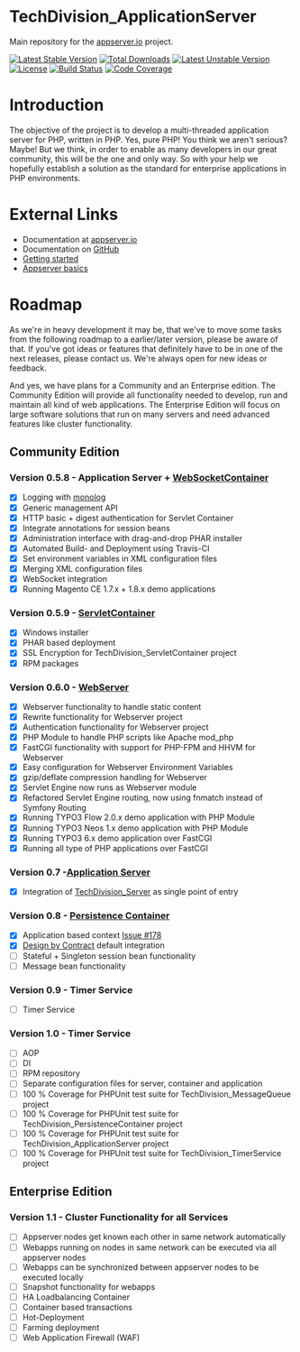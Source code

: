 # TechDivision_ApplicationServer

Main repository for the [appserver.io](http://www.appserver.io/) project.

[![Latest Stable Version](https://poser.pugx.org/techdivision/appserver/v/stable.png)](https://packagist.org/packages/techdivision/appserver) [![Total Downloads](https://poser.pugx.org/techdivision/appserver/downloads.png)](https://packagist.org/packages/techdivision/appserver) [![Latest Unstable Version](https://poser.pugx.org/techdivision/appserver/v/unstable.png)](https://packagist.org/packages/techdivision/appserver) [![License](https://poser.pugx.org/techdivision/appserver/license.png)](https://packagist.org/packages/techdivision/appserver) [![Build Status](https://travis-ci.org/techdivision/TechDivision_ApplicationServer.png)](https://travis-ci.org/techdivision/TechDivision_ApplicationServer) [![Code Coverage](https://scrutinizer-ci.com/g/techdivision/TechDivision_ApplicationServer/badges/coverage.png?b=master)](https://scrutinizer-ci.com/g/techdivision/TechDivision_ApplicationServer/?branch=master)

# Introduction

The objective of the project is to develop a multi-threaded application server for PHP, written in PHP. Yes, pure PHP! You think we 
aren't serious? Maybe! But we think, in order to enable as many developers in our great community, this will be the one and only way. 
So with your help we hopefully establish a solution as the standard for enterprise applications in PHP environments.

# External Links

* Documentation at [appserver.io](http://docs.appserver.io)
* Documentation on [GitHub](https://github.com/techdivision/TechDivision_AppserverDocumentation)
* [Getting started](https://github.com/techdivision/TechDivision_AppserverDocumentation/tree/master/docs/getting-started)
* [Appserver basics](https://github.com/techdivision/TechDivision_AppserverDocumentation/tree/master/docs/basics/appserver-basics)

# Roadmap

As we're in heavy development it may be, that we've to move some tasks from the following roadmap to a earlier/later version, please 
be aware of that. If you've got ideas or features that definitely have to be in one of the next releases, please contact us. We're 
always open for new ideas or feedback.

And yes, we have plans for a Community and an Enterprise edition. The Community Edition will provide all functionality needed to develop, 
run and maintain all kind of web applications. The Enterprise Edition will focus on large software solutions that run on many servers and 
need advanced features like cluster functionality.

## Community Edition

### Version 0.5.8 - Application Server + [WebSocketContainer](https://github.com/techdivision/TechDivision_WebSocketContainer)
- [x] Logging with [monolog](https://github.com/Seldaek/monolog>)
- [x] Generic management API
- [x] HTTP basic + digest authentication for Servlet Container
- [x] Integrate annotations for session beans
- [x] Administration interface with drag-and-drop PHAR installer
- [x] Automated Build- and Deployment using Travis-CI
- [x] Set environment variables in XML configuration files
- [x] Merging XML configuration files
- [x] WebSocket integration
- [x] Running Magento CE 1.7.x + 1.8.x demo applications

### Version 0.5.9 - [ServletContainer](https://github.com/techdivision/TechDivision_ServletContainer)
- [x] Windows installer
- [x] PHAR based deployment
- [x] SSL Encryption for TechDivision_ServletContainer project
- [x] RPM packages

### Version 0.6.0 - [WebServer](https://github.com/techdivision/TechDivision_WebServer)
- [x] Webserver functionality to handle static content
- [x] Rewrite functionality for Webserver project
- [x] Authentication functionality for Webserver project
- [x] PHP Module to handle PHP scripts like Apache mod_php
- [x] FastCGI functionality with support for PHP-FPM and HHVM for Webserver
- [x] Easy configuration for Webserver Environment Variables
- [x] gzip/deflate compression handling for Webserver
- [x] Servlet Engine now runs as Webserver module
- [x] Refactored Servlet Engine routing, now using fnmatch instead of Symfony Routing
- [x] Running TYPO3 Flow 2.0.x demo application with PHP Module
- [x] Running TYPO3 Neos 1.x demo application with PHP Module
- [x] Running TYPO3 6.x demo application over FastCGI
- [x] Running all type of PHP applications over FastCGI

### Version 0.7 -[Application Server](https://github.com/techdivision/TechDivision_ApplicationServer)
- [x] Integration of [TechDivision_Server](https://github.com/techdivision/TechDivision_Server) as single point of entry

### Version 0.8 - [Persistence Container](https://github.com/techdivision/TechDivision_PersistenceContainer)
- [x] Application based context [Issue #178](https://github.com/techdivision/TechDivision_ApplicationServer/issues/178)
- [x] [Design by Contract](https://github.com/wick-ed/php-by-contract) default integration
- [ ] Stateful + Singleton session bean functionality
- [ ] Message bean functionality

### Version 0.9 - Timer Service
- [ ] Timer Service

### Version 1.0 - Timer Service
- [ ] AOP
- [ ] DI
- [ ] RPM repository
- [ ] Separate configuration files for server, container and application
- [ ] 100 % Coverage for PHPUnit test suite for TechDivision_MessageQueue project
- [ ] 100 % Coverage for PHPUnit test suite for TechDivision_PersistenceContainer project
- [ ] 100 % Coverage for PHPUnit test suite for TechDivision_ApplicationServer project
- [ ] 100 % Coverage for PHPUnit test suite for TechDivision_TimerService project

## Enterprise Edition

### Version 1.1 - Cluster Functionality for all Services
- [ ] Appserver nodes get known each other in same network automatically
- [ ] Webapps running on nodes in same network can be executed via all appserver nodes
- [ ] Webapps can be synchronized between appserver nodes to be executed locally
- [ ] Snapshot functionality for webapps
- [ ] HA Loadbalancing Container
- [ ] Container based transactions
- [ ] Hot-Deployment
- [ ] Farming deployment
- [ ] Web Application Firewall (WAF)

